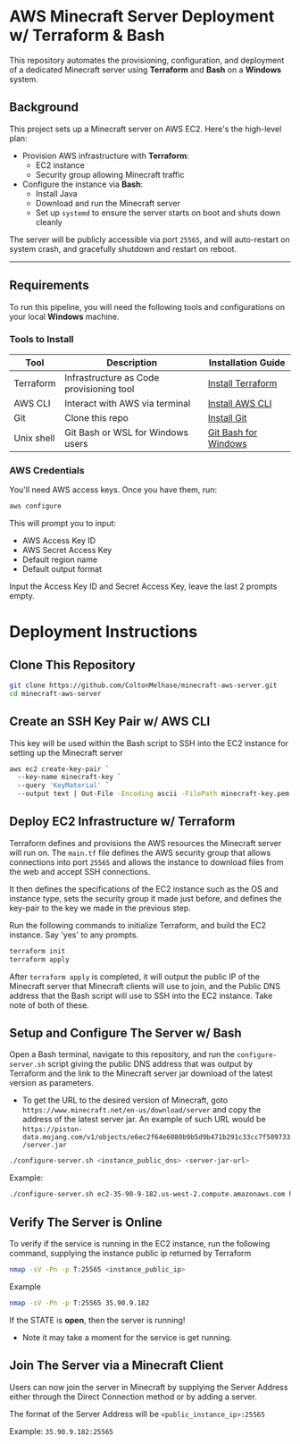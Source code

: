 # AWS Minecraft Server Deployment w/ Terraform & Bash

This repository automates the provisioning, configuration, and deployment of a dedicated Minecraft server using **Terraform** and **Bash** on a **Windows** system.

## Background

This project sets up a Minecraft server on AWS EC2. Here's the high-level plan:

- Provision AWS infrastructure with **Terraform**:
  - EC2 instance
  - Security group allowing Minecraft traffic
- Configure the instance via **Bash**:
  - Install Java
  - Download and run the Minecraft server
  - Set up `systemd` to ensure the server starts on boot and shuts down cleanly

The server will be publicly accessible via port `25565`, and will auto-restart on system crash, and gracefully shutdown and restart on reboot.

---

## Requirements

To run this pipeline, you will need the following tools and configurations on your local **Windows** machine.

### Tools to Install

| Tool         | Description                              | Installation Guide                                               |
|--------------|------------------------------------------|------------------------------------------------------------------|
| Terraform    | Infrastructure as Code provisioning tool | [Install Terraform](https://developer.hashicorp.com/terraform/downloads) |
| AWS CLI      | Interact with AWS via terminal           | [Install AWS CLI](https://docs.aws.amazon.com/cli/latest/userguide/install-cliv2.html) |
| Git          | Clone this repo                          | [Install Git](https://git-scm.com/book/en/v2/Getting-Started-Installing-Git) |
| Unix shell   | Git Bash or WSL for Windows users        | [Git Bash for Windows](https://gitforwindows.org/)              |

### AWS Credentials

You'll need AWS access keys. Once you have them, run:

```bash
aws configure
```

This will prompt you to input:

* AWS Access Key ID
* AWS Secret Access Key
* Default region name
* Default output format

Input the Access Key ID and Secret Access Key, leave the last 2 prompts empty.

# Deployment Instructions

## Clone This Repository

```bash
git clone https://github.com/ColtonMelhase/minecraft-aws-server.git
cd minecraft-aws-server
```

## Create an SSH Key Pair w/ AWS CLI

This key will be used within the Bash script to SSH into the EC2 instance for setting up the Minecraft server
```bash
aws ec2 create-key-pair `
  --key-name minecraft-key `
  --query 'KeyMaterial' `
  --output text | Out-File -Encoding ascii -FilePath minecraft-key.pem
```

## Deploy EC2 Infrastructure w/ Terraform

Terraform defines and provisions the AWS resources the Minecraft server will run on. The ```main.tf``` file defines the AWS security group that allows connections into port ```25565``` and allows the instance to download files from the web and accept SSH connections.

It then defines the specifications of the EC2 instance such as the OS and instance type, sets the security group it made just before, and defines the key-pair to the key we made in the previous step.

Run the following commands to initialize Terraform, and build the EC2 instance. Say 'yes' to any prompts.

```bash
terraform init
terraform apply
```

After ```terraform apply``` is completed, it will output the public IP of the Minecraft server that Minecraft clients will use to join, and the Public DNS address that the Bash script will use to SSH into the EC2 instance. Take note of both of these.

## Setup and Configure The Server w/ Bash

Open a Bash terminal, navigate to this repository, and run the ```configure-server.sh``` script giving the public DNS address that was output by Terraform and the link to the Minecraft server jar download of the latest version as parameters.

* To get the URL to the desired version of Minecraft, goto ```https://www.minecraft.net/en-us/download/server``` and copy the address of the latest server jar. 
An example of such URL would be ```https://piston-data.mojang.com/v1/objects/e6ec2f64e6080b9b5d9b471b291c33cc7f509733/server.jar```

```bash
./configure-server.sh <instance_public_dns> <server-jar-url>
```
Example:
```bash
./configure-server.sh ec2-35-90-9-182.us-west-2.compute.amazonaws.com https://piston-data.mojang.com/v1/objects/e6ec2f64e6080b9b5d9b471b291c33cc7f509733/server.jar
```

## Verify The Server is Online

To verify if the service is running in the EC2 instance, run the following command, supplying the instance public ip returned by Terraform

```bash
nmap -sV -Pn -p T:25565 <instance_public_ip>
```

Example
```bash
nmap -sV -Pn -p T:25565 35.90.9.182  
```

If the STATE is **open**, then the server is running!
* Note it may take a moment for the service is get running.

## Join The Server via a Minecraft Client

Users can now join the server in Minecraft by supplying the Server Address either through the Direct Connection method or by adding a server.

The format of the Server Address will be ```<public_instance_ip>:25565```

Example: ```35.90.9.182:25565```